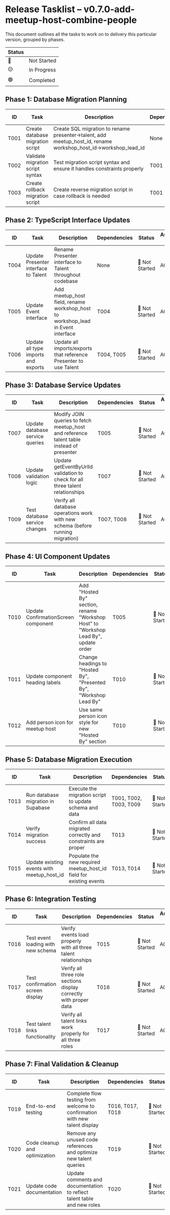 # Release Tasklist – v0.7.0-add-meetup-host-combine-people
This document outlines all the tasks to work on to delivery this particular version, grouped by phases.

| Status |      |
|--------|------|
| 🔴 | Not Started |
| 🟡 | In Progress |
| 🟢 | Completed |


## **Phase 1: Database Migration Planning**

| ID  | Task             | Description                             | Dependencies | Status | Assigned To |
|-----|------------------|-----------------------------------------|-------------|----------|--------|
| T001 | Create database migration script | Create SQL migration to rename presenter→talent, add meetup_host_id, rename workshop_host_id→workshop_lead_id | None | 🔴 Not Started | AGENT |
| T002 | Validate migration script syntax | Test migration script syntax and ensure it handles constraints properly | T001 | 🔴 Not Started | AGENT |
| T003 | Create rollback migration script | Create reverse migration script in case rollback is needed | T001 | 🔴 Not Started | AGENT |


## **Phase 2: TypeScript Interface Updates**

| ID  | Task             | Description                             | Dependencies | Status | Assigned To |
|-----|------------------|-----------------------------------------|-------------|----------|--------|
| T004 | Update Presenter interface to Talent | Rename Presenter interface to Talent throughout codebase | None | 🔴 Not Started | AGENT |
| T005 | Update Event interface | Add meetup_host field, rename workshop_host to workshop_lead in Event interface | T004 | 🔴 Not Started | AGENT |
| T006 | Update all type imports and exports | Update all imports/exports that reference Presenter to use Talent | T004, T005 | 🔴 Not Started | AGENT |


## **Phase 3: Database Service Updates**

| ID  | Task             | Description                             | Dependencies | Status | Assigned To |
|-----|------------------|-----------------------------------------|-------------|----------|--------|
| T007 | Update database service queries | Modify JOIN queries to fetch meetup_host and reference talent table instead of presenter | T005 | 🔴 Not Started | AGENT |
| T008 | Update validation logic | Update getEventByUrlId validation to check for all three talent relationships | T007 | 🔴 Not Started | AGENT |
| T009 | Test database service changes | Verify all database operations work with new schema (before running migration) | T007, T008 | 🔴 Not Started | AGENT |


## **Phase 4: UI Component Updates**

| ID  | Task             | Description                             | Dependencies | Status | Assigned To |
|-----|------------------|-----------------------------------------|-------------|----------|--------|
| T010 | Update ConfirmationScreen component | Add "Hosted By" section, rename "Workshop Host" to "Workshop Lead By", update order | T005 | 🔴 Not Started | AGENT |
| T011 | Update component heading labels | Change headings to "Hosted By", "Presented By", "Workshop Lead By" | T010 | 🔴 Not Started | AGENT |
| T012 | Add person icon for meetup host | Use same person icon style for new "Hosted By" section | T010 | 🔴 Not Started | AGENT |


## **Phase 5: Database Migration Execution**

| ID  | Task             | Description                             | Dependencies | Status | Assigned To |
|-----|------------------|-----------------------------------------|-------------|----------|--------|
| T013 | Run database migration in Supabase | Execute the migration script to update schema and data | T001, T002, T003, T009 | 🔴 Not Started | USER |
| T014 | Verify migration success | Confirm all data migrated correctly and constraints are proper | T013 | 🔴 Not Started | USER |
| T015 | Update existing events with meetup_host_id | Populate the new required meetup_host_id field for existing events | T013, T014 | 🔴 Not Started | USER |


## **Phase 6: Integration Testing**

| ID  | Task             | Description                             | Dependencies | Status | Assigned To |
|-----|------------------|-----------------------------------------|-------------|----------|--------|
| T016 | Test event loading with new schema | Verify events load properly with all three talent relationships | T015 | 🔴 Not Started | AGENT |
| T017 | Test confirmation screen display | Verify all three role sections display correctly with proper data | T016 | 🔴 Not Started | AGENT |
| T018 | Test talent links functionality | Verify all talent links work properly for all three roles | T017 | 🔴 Not Started | AGENT |


## **Phase 7: Final Validation & Cleanup**

| ID  | Task             | Description                             | Dependencies | Status | Assigned To |
|-----|------------------|-----------------------------------------|-------------|----------|--------|
| T019 | End-to-end testing | Complete flow testing from welcome to confirmation with new talent display | T016, T017, T018 | 🔴 Not Started | AGENT |
| T020 | Code cleanup and optimization | Remove any unused code references and optimize new talent queries | T019 | 🔴 Not Started | AGENT |
| T021 | Update code documentation | Update comments and documentation to reflect talent table and new roles | T020 | 🔴 Not Started | AGENT |